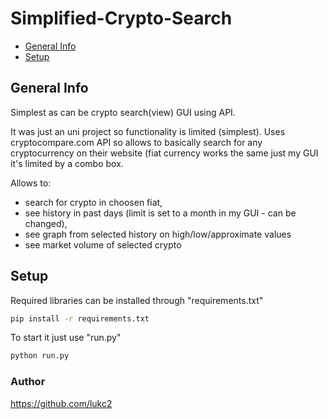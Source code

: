 # Simplified-Crypto-Search
* [General Info](#General-Info)
* [Setup](#setup)

## General Info
Simplest as can be crypto search(view) GUI using API.

It was just an uni project so functionality is limited (simplest). 
Uses cryptocompare.com API so allows to basically search for any cryptocurrency on their website (fiat currency works the same just my GUI it's limited by a combo box. 

Allows to: 
  - search for crypto in choosen fiat, 
  - see history in past days (limit is set to a month in my GUI - can be changed),
  - see graph from selected history on high/low/approximate values
  - see market volume of selected crypto

## Setup
Required libraries can be installed through "requirements.txt"
```bash
pip install -r requirements.txt
```
To start it just use "run.py"
```bash
python run.py
```

### Author
https://github.com/lukc2
